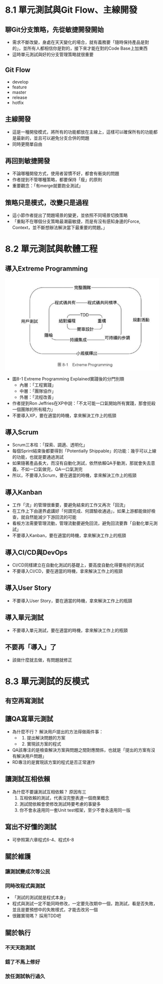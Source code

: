 # 8.1 單元測試與Git Flow、主線開發
## 聊Git分支策略，先從敏捷開發開始
- 需求不斷改變，身處在天天變化的場合，就有義務要「隨時保持產品是對的」，並所有人都相信你是對的，接下來才能在對的Code Base上加東西
- 這時單元測試與好的分支管理策略就很重要

## Git Flow
- develop
- feature
- master
- release
- hotfix

## 主線開發
- 這是一種開發模式，將所有的功能都放在主線上，這樣可以確保所有的功能都是最新的，並且可以避免分支合併的問題
- 同時更簡單自由

## 再回到敏捷開發
- 不論哪種開發方式，使用者習慣不好，都會有衝突的問題
- 作者提到不管哪種策略，都要保持「瘦」的原則
- 重要觀念：「有merge就要跑全測試」

## 策略只是模式，改變只是過程
- 這小節作者提出了問題場景的變更，並依照不同場景切換策略
- 「重點不在哪個分支策略最潮最敏捷，而是有沒有感知身邊的Force, Context，並不斷想辦法解決當下最重要的問題。」

# 8.2 單元測試與軟體工程
## 導入Extreme Programming
![img.png](images/8-1-1.png)
- 圖8-1 Extreme Programming Explained實踐後的分門別類
  - 內層：「工程實踐」
  - 中層：「團隊協作」
  - 外層：「流程改善」
- 作者提到Ron Jeffries在XP中説：「不太可能一口氣開始所有實踐，那會扼殺一個團隊的所有精力」
- 不要導入XP，要在適當的時機，拿來解決工作上的瓶頸
## 導入Scrum
- Scrum三本柱：「探索、調適、透明化」
- 每個Sprint結束後都要得到「Potentially Shippable」的功能：幾乎可以上線的功能，也就是要通過測試
- 如果隨著產品長大，而沒有自動化測試，依然依賴QA手動測，那就會失去意義，不如一口氣做完，QA一口氣測完
- 所以，不要導入Scrum，要在適當的時機，拿來解決工作上的瓶頸

## 導入Kanban 
- 工作「流」的管理很重要，要避免結束的工作又再次「回流」
- 在工作上下由邊界處講好「何謂完成、何謂驗收通過」，如果上游都能做好檢查，就自然能減少下游回流的可能
- 看板方法需要管理流動，管理流動要避免回流，避免回流要靠「自動化單元測試」
- 不要導入Kanban，要在適當的時機，拿來解決工作上的瓶頸

## 導入CI/CD與DevOps
- CI/CD同樣建立在自動化測試的基礎上，要高度自動化得要有好的測試
- 不要導入CI/CD，要在適當的時機，拿來解決工作上的瓶頸

## 導入User Story
- 不要導入User Story，要在適當的時機，拿來解決工作上的瓶頸

## 導入單元測試
- 不要導入單元測試，要在適當的時機，拿來解決工作上的瓶頸

## 不要再「導入」了
- 該做什麼就去做，有問題就修正

# 8.3 單元測試的反模式
## 有空再寫測試

## 讓QA寫單元測試
  - 為什麼不行？ 解決用戶提出的方法得做兩件事：
    - 1. 提出解決問題的方案
    - 2. 實現該方案的程式 
  - QA該專注的是檢查解決方案與問題之間對應關係，也就是「提出的方案有沒有解決用戶問題」
  - RD專注的是實現該方案的程式是否正常運作

## 讓測試互相依賴
  - 為什麼不要讓測試互相依賴？ 原因有三
    1. 互相依賴的測試，代表沒完整表達一個商業概念
    2. 測試間依賴會使修改測試時要考慮的事變多
    3. 你不會永遠用同一套Unit test框架，至少不會永遠用同一版

## 寫出不好懂的測試
- 可參照第六章程式6-4、程式6-8

## 關於維護
### 讓測試變成次等公民
### 同時改程式與測試
- 「測試的測試就是程式本身」
- 程式與測試一定不能同時修改，一定要先改期中一個，跑測試，看是否失敗，並且是要預想中的失敗樣式，才能去改另一個
- 很難實現嗎？ 採用TDD吧

## 關於執行
### 不天天跑測試
### 錯了不馬上修好
### 放任測試執行過久